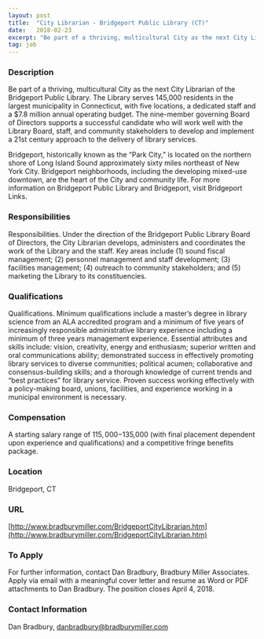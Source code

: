 ```yaml
---
layout: post
title:  "City Librarian - Bridgeport Public Library (CT)"
date:   2018-02-23
excerpt: "Be part of a thriving, multicultural City as the next City Librarian of the Bridgeport Public Library. The Library serves 145,000 residents in the largest municipality in Connecticut, with five locations, a dedicated staff and a $7.8 million annual operating budget. The nine-member governing Board of Directors supports a successful..."
tag: job
---
```


### Description   

Be part of a thriving, multicultural City as the next City Librarian of the Bridgeport Public Library. The Library serves 145,000 residents in the largest municipality in Connecticut, with five locations, a dedicated staff and a $7.8 million annual operating budget. The nine-member governing Board of Directors supports a successful candidate who will work well with the Library Board, staff, and community stakeholders to develop and implement a 21st century approach to the delivery of library services.

Bridgeport, historically known as the “Park City,” is located on the northern shore of Long Island Sound approximately sixty miles northeast of New York City. Bridgeport neighborhoods, including the developing mixed-use downtown, are the heart of the City and community life. For more information on Bridgeport Public Library and Bridgeport, visit Bridgeport Links.



### Responsibilities   

Responsibilities. Under the direction of the Bridgeport Public Library Board of Directors, the City Librarian develops, administers and coordinates the work of the Library and the staff. Key areas include (1) sound fiscal management; (2) personnel management and staff development; (3) facilities management; (4) outreach to community stakeholders; and (5) marketing the Library to its constituencies. 




### Qualifications   

Qualifications. Minimum qualifications include a master’s degree in library science from an ALA accredited program and a minimum of five years of increasingly responsible administrative library experience including a minimum of three years management experience. Essential attributes and skills include: vision, creativity, energy and enthusiasm; superior written and oral communications ability; demonstrated success in effectively promoting library services to diverse communities; political acumen; collaborative and consensus-building skills; and a thorough knowledge of current trends and “best practices” for library service.  Proven success working effectively with a policy-making board, unions, facilities, and experience working in a municipal environment is necessary.


### Compensation   

A starting salary range of $115,000-$135,000 (with final placement dependent upon experience and qualifications) and a competitive fringe benefits package. 


### Location   

Bridgeport, CT


### URL   

[http://www.bradburymiller.com/BridgeportCityLibrarian.htm](http://www.bradburymiller.com/BridgeportCityLibrarian.htm)

### To Apply   

For further information, contact Dan Bradbury, Bradbury Miller Associates.  Apply via email with a meaningful cover letter and resume as Word or PDF attachments to Dan Bradbury. The position closes April 4, 2018.




### Contact Information   

Dan Bradbury, danbradbury@bradburymiller.com

